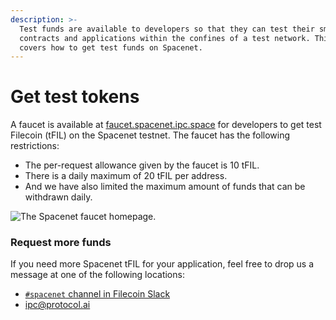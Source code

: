 ```yaml
---
description: >-
  Test funds are available to developers so that they can test their smart
  contracts and applications within the confines of a test network. This page
  covers how to get test funds on Spacenet.
---
```


# Get test tokens

A faucet is available at [faucet.spacenet.ipc.space](https://faucet.spacenet.ipc.space) for developers to get test Filecoin (tFIL) on the Spacenet testnet. The faucet has the following restrictions:

* The per-request allowance given by the faucet is 10 tFIL.
* There is a daily maximum of 20 tFIL per address.
* And we have also limited the maximum amount of funds that can be withdrawn daily.

![The Spacenet faucet homepage.](https://docs.filecoin.io/networks/spacenet/get-test-tokens/faucet\_hu1c839246131ac60ef542243f590eada2\_2753334\_3024x0\_resize\_q75\_h2\_box\_3.webp)

### Request more funds

If you need more Spacenet tFIL for your application, feel free to drop us a message at one of the following locations:

* [`#spacenet` channel in Filecoin Slack](https://filecoinproject.slack.com/archives/C043ZAHPFKL)
* [ipc@protocol.ai](mailto:ipc@protocol.ai)

